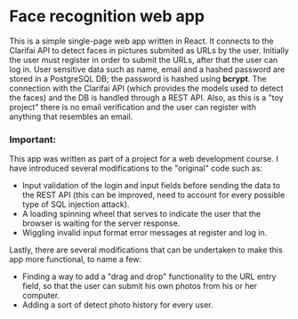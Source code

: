 # Face recognition web app

This is a simple single-page web app written in React. It connects to the Clarifai API to detect faces in pictures submited as URLs by the user. Initially the user must register in order to submit the URLs, after that the user can log in. User sensitive data such as name, email and a hashed password are stored in a PostgreSQL DB; the password is hashed using **bcrypt**. The connection with the Clarifai API (which provides the models used to detect the faces) and the DB is handled through a REST API. Also, as this is a "toy project" there is no email verification and the user can register with anything that resembles an email.

### **Important:**
This app was written as part of a project for a web development course. I have introduced several modifications to the "original" code such as:

- Input validation of the login and input fields before sending the data to the REST API (this can be improved, need to account for every possible type of SQL injection attack).
- A loading spinning wheel that serves to indicate the user that the browser is waiting for the server response.
- Wiggling invalid input format error messages at register and log in.

Lastly, there are several modifications that can be undertaken to make this app more functional, to name a few:

- Finding a way to add a "drag and drop" functionality to the URL entry field, so that the user can submit his own photos from his or her computer.
- Adding a sort of detect photo history for every user.
